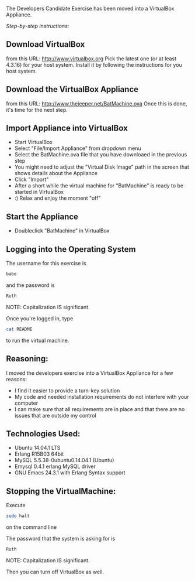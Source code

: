 The Developers Candidate Exercise has been moved into a VirtualBox Appliance.

_Step-by-step instructions:_

Download VirtualBox
-------------------
from this URL:  http://www.virtualbox.org
Pick the latest one (or at least 4.3.16) for your host system.
Install it by following the instructions for you host system.


Download the VirtualBox Appliance
----------------------------------
from this URL: http://www.thejeeper.net/BatMachine.ova
Once this is done, it's time for the next step.


Import Appliance into VirtualBox
---------------------------------
* Start VirtualBox
* Select "File/Import Appliance" from dropdown menu
* Select the BatMachine.ova file that you have downloaed in the previous step
* You might need to adjust the "Virtual Disk Image" path in the screen that shows details about the Appliance
* Click "Import"
* After a short while the virtual machine for "BatMachine" is ready to be started in VirtualBox
* :) Relax and enjoy the moment "off"

Start the Appliance
-------------------
* Doubleclick "BatMachine" in VirtualBox


Logging into the Operating System
---------------------------------
The username for this exercise is

```bash
babe
```
and the password is
```bash
Ruth
```
NOTE: Capitalization IS significant.

Once you're logged in, type
```bash
cat README
```
to run the virtual machine.


Reasoning:
----------
I moved the developers exercise into a VirtualBox Appliance for a few reasons:

* I find it easier to provide a turn-key solution
* My code and needed installation requirements do not interfere with your computer
* I can make sure that all requirements are in place and that there are no issues that are outside my control


Technologies Used:
------------------
* Ubuntu 14.04.1 LTS
* Erlang R15B03 64bit
* MySQL 5.5.38-0ubuntu0.14.04.1 (Ubuntu)
* Emysql 0.4.1 erlang MySQL driver
* GNU Emacs 24.3.1 with Erlang Syntax support 


Stopping the VirtualMachine:
----------------------------
Execute
```bash
sudo halt
```
on the command line

The password that the system is asking for is
```bash
Ruth
```
NOTE: Capitalization IS significant.

Then you can turn off VirtualBox as well.
